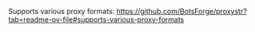 Supports various proxy formats: https://github.com/BotsForge/proxystr?tab=readme-ov-file#supports-various-proxy-formats
